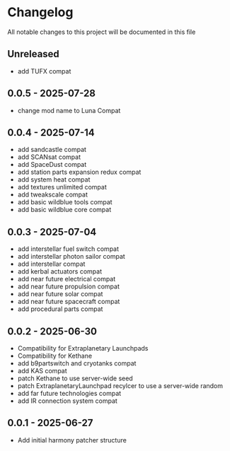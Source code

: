 # Changelog

All notable changes to this project will be documented in this file

## Unreleased

- add TUFX compat


## 0.0.5 - 2025-07-28

- change mod name to Luna Compat


## 0.0.4 - 2025-07-14

- add sandcastle compat
- add SCANsat compat
- add SpaceDust compat
- add station parts expansion redux compat
- add system heat compat
- add textures unlimited compat
- add tweakscale compat
- add basic wildblue tools compat
- add basic wildblue core compat


## 0.0.3 - 2025-07-04

- add interstellar fuel switch compat
- add interstellar photon sailor compat
- add interstellar compat
- add kerbal actuators compat
- add near future electrical compat
- add near future propulsion compat
- add near future solar compat
- add near future spacecraft compat
- add procedural parts compat


## 0.0.2 - 2025-06-30

- Compatibility for Extraplanetary Launchpads
- Compatibility for Kethane
- add b9partswitch and cryotanks compat
- add KAS compat
- patch Kethane to use server-wide seed
- patch ExtraplanetaryLaunchpad recylcer to use a server-wide random
- add far future technologies compat
- add IR connection system compat


## 0.0.1 - 2025-06-27

- Add initial harmony patcher structure
